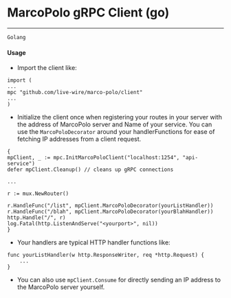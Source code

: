 # MarcoPolo gRPC Client (go)
---
`Golang`

#### Usage
- Import the client like:
```
import (
...
mpc "github.com/live-wire/marco-polo/client"
...
)
```

- Initialize the client once when registering your routes in your server with the address of MarcoPolo server and Name of your service. You can use the `MarcoPoloDecorator` around your handlerFunctions for ease of fetching IP addresses from a client request.
```
{
mpClient, _ := mpc.InitMarcoPoloClient("localhost:1254", "api-service")
defer mpClient.Cleanup() // cleans up gRPC connections

...

r := mux.NewRouter()

r.HandleFunc("/list", mpClient.MarcoPoloDecorator(yourListHandler))
r.HandleFunc("/blah", mpClient.MarcoPoloDecorator(yourBlahHandler))
http.Handle("/", r)
log.Fatal(http.ListenAndServe("<yourport>", nil))
}
``` 

- Your handlers are typical HTTP handler functions like:
```
func yourListHandler(w http.ResponseWriter, req *http.Request) {
    ...
}
```

- You can also use `mpClient.Consume` for directly sending an IP address to the MarcoPolo server yourself.
